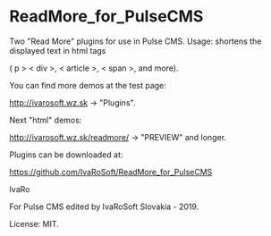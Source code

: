 # ReadMore_for_PulseCMS
Two "Read More" plugins for use in Pulse CMS.
Usage: shortens the displayed text in html tags

( p > < div >, < article >, < span >, and more).

You can find more demos at the test page:

http://ivarosoft.wz.sk -> "Plugins".

Next "html" demos:

http://ivarosoft.wz.sk/readmore/ -> "PREVIEW" and longer.

Plugins can be downloaded at:

https://github.com/IvaRoSoft/ReadMore_for_PulseCMS


IvaRo


For Pulse CMS edited by IvaRoSoft Slovakia - 2019.

License: MIT.
